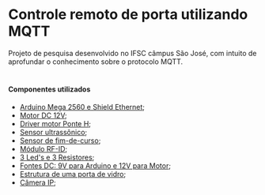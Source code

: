# Controle remoto de porta utilizando MQTT

Projeto de pesquisa desenvolvido no IFSC câmpus São José, com intuito de aprofundar o conhecimento sobre o protocolo MQTT.
#
#### Componentes utilizados
  - [Arduino Mega 2560 e Shield Ethernet](img/arduinomega.png);
  - [Motor DC 12V](img/motor.png);
  - [Driver motor Ponte H](img/ponteh.png);
  - [Sensor ultrassônico](img/ultra.png);
  - [Sensor de fim-de-curso](img/curso.png);
  - [Módulo RF-ID](img/rfid.png);
  - [3 Led's e 3 Resistores](img/leds.png);
  - [Fontes DC: 9V para Arduino e 12V para Motor](img/fontes.png); 
  - [Estrutura de uma porta de vidro](img/estrutura.png);
  - [Câmera IP](img/camera.png);
